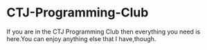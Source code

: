 CTJ-Programming-Club
====================
If you are in the CTJ Programming Club then everything you need is here.You can enjoy anything else that I have,though.
